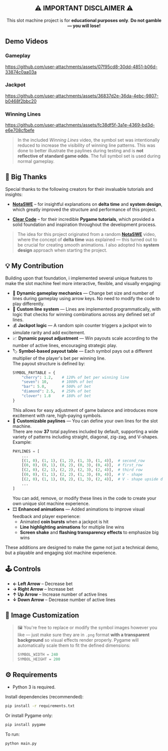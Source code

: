 

<div align="center">

## ⚠️ IMPORTANT DISCLAIMER ⚠️
This slot machine project is for **educational purposes only**. **Do not gamble — you will lose!**

</div>
  
## Demo Videos

### Gameplay

https://github.com/user-attachments/assets/07f95cd8-30dd-4851-b06d-33874c0aa03a


### Jackpot

https://github.com/user-attachments/assets/36837d2e-36da-4ebc-9807-b0468f2bbc20



### Winning Lines


https://github.com/user-attachments/assets/fc38df5f-3a1e-4369-bd3d-e6e708cfbefe



> In the included *Winning Lines* video, the symbol set was intentionally reduced to increase the visibility of winning line patterns. This was done to better illustrate the paylines during testing and is **not reflective of standard game odds**. The full symbol set is used during normal gameplay.



## 🙏 Big Thanks

Special thanks to the following creators for their invaluable tutorials and insights:

- [**NotaSWE**](https://www.youtube.com/@NotaSWE) – for insightful explanations on **delta time** and **system design**, which greatly improved the structure and performance of this project.

- [**Clear Code**](https://www.youtube.com/@ClearCode) – for their incredible **Pygame tutorials**, which provided a solid foundation and inspiration throughout the development process.


> The idea for this project originated from a random [**NotaSWE**](https://www.youtube.com/@NotaSWE) video, where the concept of **delta time** was explained — this turned out to be crucial for creating smooth animations. I also adopted his **system design** approach when starting the project.


## 💡 My Contribution  

Building upon that foundation, i implemented several unique features to make the slot machine feel more interactive, flexible, and visually engaging:

- 🎯 **Dynamic gameplay mechanics** — Change bet size and number of lines during gameplay using arrow keys. No need to modify the code to play differently.
- 🧠 **Custom line system** — Lines are implemented programmatically, with logic that checks for winning combinations across any defined set of lines.
- 💰 **Jackpot logic** — A random spin counter triggers a jackpot win to simulate rarity and add excitement.
- 📈 **Dynamic payout adjustment** — Win payouts scale according to the number of active lines, encouraging strategic play.
- 🏷️ **Symbol-based payout table** — Each symbol pays out a different multiplier of the player's bet per winning line.  
  The payout structure is defined by:
  ```python
  SYMBOL_PAYTABLE = {
      "cherry": 1.2,    # 120% of bet per winning line
      "seven": 10,      # 1000% of bet
      "bar": 5.0,       # 500% of bet
      "diamond": 2.5,   # 250% of bet
      "clover": 1.8     # 180% of bet
  }
  ```
  This allows for easy adjustment of game balance and introduces more excitement with rare, high-paying symbols.
- 🔀 **Customizable paylines** — You can define your own lines for the slot machine.  
    There are now **37** total paylines included by default, supporting a wide variety of patterns including straight, diagonal, zig-zag, and V-shapes.  
    Example:
  ```python
  PAYLINES = [
      ...
      [(1, 0), (1, 1), (1, 2), (1, 3), (1, 4)],  # second_row
      [(0, 0), (0, 1), (0, 2), (0, 3), (0, 4)],  # first_row
      [(2, 0), (2, 1), (2, 2), (2, 3), (2, 4)],  # third row
      [(0, 0), (1, 1), (2, 2), (1, 3), (0, 4)],  # V - shape
      [(2, 0), (1, 1), (0, 2), (1, 3), (2, 4)],  # V - shape upside down
      ...
  ]
  ```
  You can add, remove, or modify these lines in the code to create your own unique slot machine experience.
- 🎞️ **Enhanced animations** — Added animations to improve visual feedback and player experience:
  - Animated **coin bursts** when a jackpot is hit
  - **Line highlighting animations** for multiple line wins
  - **Screen shake** and **flashing transparency effects** to emphasize big wins

These additions are designed to make the game not just a technical demo, but a playable and engaging slot machine experience.

## 🕹️ Controls

- **← Left Arrow** – Decrease bet  
- **→ Right Arrow** – Increase bet  
- **↑ Up Arrow** – Increase number of active lines  
- **↓ Down Arrow** – Decrease number of active lines

## 🎨 Image Customization
> 🖼️ You're free to replace or modify the symbol images however you like — just make sure they are in `.png` format **with a transparent background** so visual effects render properly. Pygame will automatically scale them to fit the defined dimensions:
>
> ```python
> SYMBOL_WIDTH = 240
> SYMBOL_HEIGHT = 200
> ```

## ⚙️ Requirements

- Python 3 is required.

Install dependencies (recommended):
```sh
pip install -r requirements.txt
```

Or install Pygame only:
```sh
pip install pygame
```

To run:
```sh
python main.py
```
